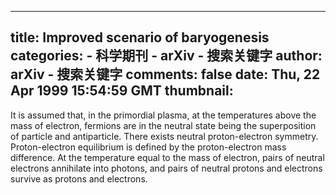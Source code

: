 
---
title: Improved scenario of baryogenesis
categories: 
    - 科学期刊
    - arXiv - 搜索关键字
author: arXiv - 搜索关键字
comments: false
date: Thu, 22 Apr 1999 15:54:59 GMT
thumbnail: 
---

<div>   
It is assumed that, in the primordial plasma, at the temperatures above the
mass of electron, fermions are in the neutral state being the superposition of
particle and antiparticle. There exists neutral proton-electron symmetry.
Proton-electron equilibrium is defined by the proton-electron mass difference.
At the temperature equal to the mass of electron, pairs of neutral electrons
annihilate into photons, and pairs of neutral protons and electrons survive as
protons and electrons.
  
</div>
            